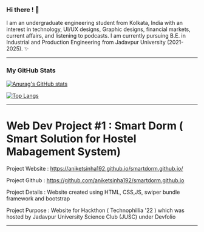 ### Hi there ! 👋

I am an undergraduate engineering student from Kolkata, India with an interest in technology, UI/UX designs, Graphic designs, financial markets, current affairs, and listening to podcasts. I am currently pursuing B.E. in Industrial and Production Engineering from Jadavpur University (2021-2025). ✨

_________________________________________________________________________________________________________________________________________

### My GitHub Stats 

[![Anurag's GitHub stats](https://github-readme-stats.vercel.app/api?username=aniketsinha192)](https://github.com/anuraghazra/github-readme-stats)



[![Top Langs](https://github-readme-stats.vercel.app/api/top-langs/?username=aniketsinha192&langs_count=4)](https://github.com/anuraghazra/github-readme-stats)

_________________________________________________________________________________________________________________________________________

# Web Dev Project #1 : Smart Dorm ( Smart Solution for Hostel Mabagement System)

Project Website : https://aniketsinha192.github.io/smartdorm.github.io/

Project Github  :  https://github.com/aniketsinha192/smartdorm.github.io

Project Details :  Website created using HTML, CSS,JS, swiper bundle framework and bootstrap

Project Purpose :  Website for Hackthon ( Technophillia '22 ) which was hosted by Jadavpur University Science Club (JUSC) under Devfolio


_________________________________________________________________________________________________________________________________________
